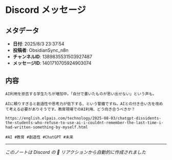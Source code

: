 # Discord メッセージ

## メタデータ
- **日付**: 2025/8/3 23:37:54
- **投稿者**: ObsidianSync_n8n
- **チャンネルID**: 1389835531503927487
- **メッセージID**: 1401710705924903074

## 内容

```
AI利用を拒否する学生たちが増加中。「自分で書いたものが思い出せない」という声も。

AIに頼りすぎると創造性や思考力が低下する、という警鐘ですね。AIとの付き合い方を改めて考える必要がありそうです。教育現場でのAI利用、どう向き合うべきか？

https://english.elpais.com/technology/2025-08-03/chatgpt-dissidents-the-students-who-refuse-to-use-ai-i-couldnt-remember-the-last-time-i-had-written-something-by-myself.html

#AI #教育 #創造性 #ChatGPT #未来
```

---
*このノートは Discord の 📝 リアクションから自動的に作成されました*
